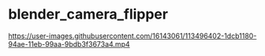 # blender_camera_flipper


https://user-images.githubusercontent.com/16143061/113496402-1dcb1180-94ae-11eb-99aa-9bdb3f3673a4.mp4


